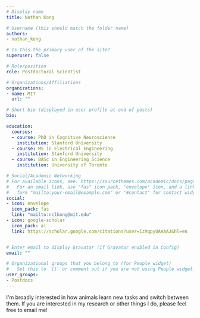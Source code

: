 ```yaml
---
# Display name
title: Nathan Kong

# Username (this should match the folder name)
authors:
- nathan_kong

# Is this the primary user of the site?
superuser: false

# Role/position
role: Postdoctoral Scientist

# Organizations/Affiliations
organizations:
- name: MIT
  url: ""

# Short bio (displayed in user profile at end of posts)
bio: 

education:
  courses:
  - course: PhD in Cognitive Neuroscience
    institution: Stanford University
  - course: MS in Electrical Engineering
    institution: Stanford University
  - course: BASc in Engineering Science
    institution: University of Toronto

# Social/Academic Networking
# For available icons, see: https://sourcethemes.com/academic/docs/page-builder/#icons
#   For an email link, use "fas" icon pack, "envelope" icon, and a link in the
#   form "mailto:your-email@example.com" or "#contact" for contact widget.
social:
- icon: envelope
  icon_pack: fas
  link: "mailto:nclkong@mit.edu"
- icon: google-scholar
  icon_pack: ai
  link: https://scholar.google.com/citations?user=Iz9qpyUAAAAJ&hl=en


# Enter email to display Gravatar (if Gravatar enabled in Config)
email: ""

# Organizational groups that you belong to (for People widget)
#   Set this to `[]` or comment out if you are not using People widget.
user_groups:
- Postdocs
---
```


I'm broadly interested in how animals learn new tasks and switch between them.
If you are interested in my research or other things I do, please feel free to email me!